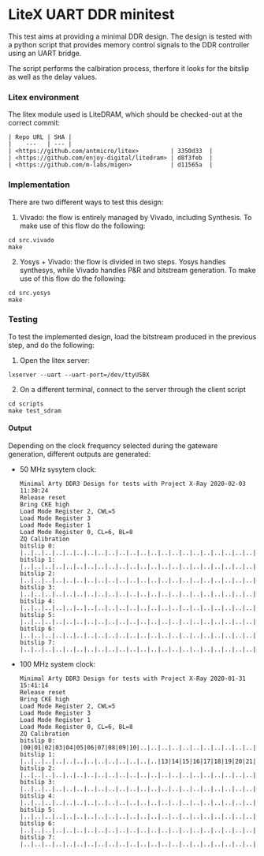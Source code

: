 # LiteX UART DDR minitest

This test aims at providing a minimal DDR design.
The design is tested with a python script that provides memory control signals to the DDR controller
using an UART bridge.

The script performs the calbiration process, therfore it looks for the bitslip as well as the delay values.

### Litex environment

The litex module used is LiteDRAM, which should be checked-out at the correct commit:

    | Repo URL | SHA |
    |    ---   | --- |
    | <https://github.com/antmicro/litex>         | 3350d33  |
    | <https://github.com/enjoy-digital/litedram> | d8f3feb  |
    | <https://github.com/m-labs/migen>           | d11565a  |


### Implementation

There are two different ways to test this design:

1. Vivado: the flow is entirely managed by Vivado, including Synthesis. To make use of this flow do the following:

```
cd src.vivado
make
```

2. Yosys + Vivado: the flow is divided in two steps. Yosys handles synthesys, while Vivado handles P&R and bitstream generation. To make use of this flow do the following:

```
cd src.yosys
make
```

### Testing

To test the implemented design, load the bitstream produced in the previous step, and do the following:

1. Open the litex server:

```
lxserver --uart --uart-port=/dev/ttyUSBX
```

2. On a different terminal, connect to the server through the client script
```
cd scripts
make test_sdram
```

#### Output

Depending on the clock frequency selected during the gateware generation, different outputs are generated:

- 50 MHz sysytem clock:

    ```
    Minimal Arty DDR3 Design for tests with Project X-Ray 2020-02-03 11:30:24
    Release reset
    Bring CKE high
    Load Mode Register 2, CWL=5
    Load Mode Register 3
    Load Mode Register 1
    Load Mode Register 0, CL=6, BL=8
    ZQ Calibration
    bitslip 0: |..|..|..|..|..|..|..|..|..|..|..|..|..|..|..|..|..|..|..|..|..|..|..|..|..|..|..|..|..|..|..|31|
    bitslip 1: |..|..|..|..|..|..|..|..|..|..|..|..|..|..|..|..|..|..|..|..|..|..|..|..|..|..|..|..|..|..|..|..|
    bitslip 2: |..|..|..|..|..|..|..|..|..|..|..|..|..|..|..|..|..|..|..|..|..|..|..|..|..|..|..|..|..|..|..|..|
    bitslip 3: |..|..|..|..|..|..|..|..|..|..|..|..|..|..|..|..|..|..|..|..|..|..|..|..|..|..|..|..|..|..|..|..|
    bitslip 4: |..|..|..|..|..|..|..|..|..|..|..|..|..|..|..|..|..|..|..|..|..|..|..|..|..|..|..|..|..|..|..|..|
    bitslip 5: |..|..|..|..|..|..|..|..|..|..|..|..|..|..|..|..|..|..|..|..|..|..|..|..|..|..|..|..|..|..|..|..|
    bitslip 6: |..|..|..|..|..|..|..|..|..|..|..|..|..|..|..|..|..|..|..|..|..|..|..|..|..|..|..|..|..|..|..|..|
    bitslip 7: |..|..|..|..|..|..|..|..|..|..|..|..|..|..|..|..|..|..|..|..|..|..|..|..|..|..|..|..|..|..|..|..|
    ```

- 100 MHz system clock:


    ```
    Minimal Arty DDR3 Design for tests with Project X-Ray 2020-01-31 15:41:14
    Release reset
    Bring CKE high
    Load Mode Register 2, CWL=5
    Load Mode Register 3
    Load Mode Register 1
    Load Mode Register 0, CL=6, BL=8
    ZQ Calibration
    bitslip 0: |00|01|02|03|04|05|06|07|08|09|10|..|..|..|..|..|..|..|..|..|..|..|..|..|..|..|..|..|..|..|..|..|
    bitslip 1: |..|..|..|..|..|..|..|..|..|..|..|..|..|13|14|15|16|17|18|19|20|21|22|23|24|25|..|..|..|..|..|..|
    bitslip 2: |..|..|..|..|..|..|..|..|..|..|..|..|..|..|..|..|..|..|..|..|..|..|..|..|..|..|..|..|..|29|30|31|
    bitslip 3: |..|..|..|..|..|..|..|..|..|..|..|..|..|..|..|..|..|..|..|..|..|..|..|..|..|..|..|..|..|..|..|..|
    bitslip 4: |..|..|..|..|..|..|..|..|..|..|..|..|..|..|..|..|..|..|..|..|..|..|..|..|..|..|..|..|..|..|..|..|
    bitslip 5: |..|..|..|..|..|..|..|..|..|..|..|..|..|..|..|..|..|..|..|..|..|..|..|..|..|..|..|..|..|..|..|..|
    bitslip 6: |..|..|..|..|..|..|..|..|..|..|..|..|..|..|..|..|..|..|..|..|..|..|..|..|..|..|..|..|..|..|..|..|
    bitslip 7: |..|..|..|..|..|..|..|..|..|..|..|..|..|..|..|..|..|..|..|..|..|..|..|..|..|..|..|..|..|..|..|..|
    ```
